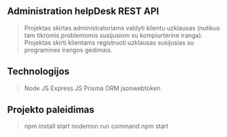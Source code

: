 ## Administration helpDesk REST API
> Projektas skirtas administratoriams valdyti klientu uzklausas (nutikus tam tikromis problemomis susijusiom su kompiurterine iranga).
> Projektas skirti klientams registruoti uzklausas susijusias su programines irangos gedimais.

## Technologijos
> Node JS
> Express JS
> Prisma ORM
> jsonwebtoken

## Projekto paleidimas
> npm install
> start nodemon run command npm start